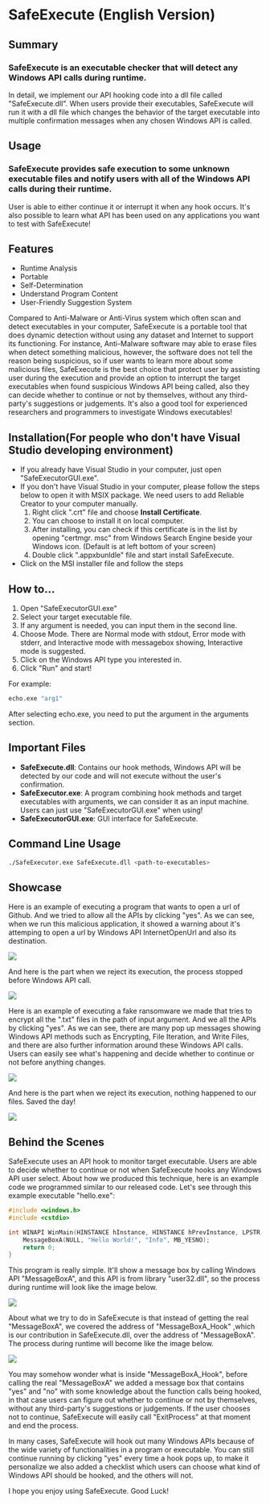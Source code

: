 # SafeExecute (English Version)

## Summary
### SafeExecute is an executable checker that will detect any Windows API calls during runtime.
In detail, we implement our API hooking code into a dll file called "SafeExecute.dll". When users provide their executables, SafeExecute will run it with a dll file which changes the behavior of the target executable into multiple confirmation messages when any chosen Windows API is called.

## Usage
### SafeExecute provides safe execution to some unknown executable files and notify users with all of the Windows API calls during their runtime. 
User is able to either continue it or interrupt it when any hook occurs. It's also possible to learn what API has been used on any applications you want to test with SafeExecute!

## Features
* Runtime Analysis
* Portable
* Self-Determination
* Understand Program Content
* User-Friendly Suggestion System

Compared to Anti-Malware or Anti-Virus system which often scan and detect executables in your computer, SafeExecute is a portable tool that does dynamic detection without using any dataset and Internet to support its functioning. For instance, Anti-Malware software may able to erase files when detect something malicious, however, the software does not tell the reason being suspicious, so if user wants to learn more about some malicious files, SafeExecute is the best choice that protect user by assisting user during the execution and provide an option to interrupt the target executables when found suspicious Windows API being called, also they can decide whether to continue or not by themselves, without any third-party's suggestions or judgements.
It's also a good tool for experienced researchers and programmers to investigate Windows executables!

## Installation(For people who don't have Visual Studio developing environment)
* If you already have Visual Studio in your computer, just open "SafeExecutorGUI.exe".
* If you don't have Visual Studio in your computer, please follow the steps below to open it with MSIX package. We need users to add Reliable Creator to your computer manually.
  1. Right click ".crt" file and choose **Install Certificate**.
  2. You can choose to install it on local computer.
  3. After installing, you can check if this certificate is in the list by opening "certmgr. msc" from Windows Search Engine beside your Windows icon. (Default is at left bottom of your screen)
  4. Double click ".appxbunldle" file and start install SafeExecute.
* Click on the MSI installer file and follow the steps

## How to...
1. Open "SafeExecutorGUI.exe"
2. Select your target executable file.
3. If any argument is needed, you can input them in the second line.
4. Choose Mode. There are Normal mode with stdout, Error mode with stderr, and Interactive mode with messagebox showing, Interactive mode is suggested.
5. Click on the Windows API type you interested in.
6. Click "Run" and start!

For example:
```sh
echo.exe "arg1"
```
After selecting echo.exe, you need to put the argument in the arguments section.

## Important Files
* **SafeExecute.dll**: Contains our hook methods, Windows API will be detected by our code and will not execute without the user's confirmation.
* **SafeExecutor.exe**: A program combining hook methods and target executables with arguments, we can consider it as an input machine. Users can just use "SafeExecutorGUI.exe" when using!
* **SafeExecutorGUI.exe**: GUI interface for SafeExecute.

## Command Line Usage
```sh
./SafeExecutor.exe SafeExecute.dll <path-to-executables>
```

## Showcase
Here is an example of executing a program that wants to open a url of Github. And we tried to allow all the APIs by clicking "yes".
As we can see, when we run this malicious application, it showed a warning about it's attemping to open a url by Windows API InternetOpenUrl and also its destination.

![](./img/InternetExample01.gif)

And here is the part when we reject its execution, the process stopped before Windows API call.

![](./img/InternetExample02.gif)

Here is an example of executing a fake ransomware we made that tries to encrypt all the ".txt" files in the path of input argument. And we all the APIs by clicking "yes".
As we can see, there are many pop up messages showing Windows API methods such as Encrypting, File Iteration, and Write Files, and there are also further information around these Windows API calls. Users can easily see what's happening and decide whether to continue or not before anything changes.

![](./img/FakeRansom01.gif)

And here is the part when we reject its execution, nothing happened to our files. Saved the day!

![](./img/FakeRansom02.gif)

## Behind the Scenes
SafeExecute uses an API hook to monitor target executable. Users are able to decide whether to continue or not when SafeExecute hooks any Windows API user select.
About how we produced this technique, here is an example code we programmed similar to our released code. Let's see through this example executable "hello.exe":

```c++
#include <windows.h>
#include <cstdio>

int WINAPI WinMain(HINSTANCE hInstance, HINSTANCE hPrevInstance, LPSTR lpCmdLine, int nCmdShow) {
    MessageBoxA(NULL, "Hello World!", "Info", MB_YESNO);
    return 0;
}
```

This program is really simple. It'll show a message box by calling Windows API "MessageBoxA", and this API is from library "user32.dll", so the process during runtime will look like the image below.

![](./img/callMessageBoxA.png)

About what we try to do in SafeExecute is that instead of getting the real "MessageBoxA", we covered the address of "MessageBoxA_Hook" ,which is our contribution in SafeExecute.dll, over the address of "MessageBoxA". The process during runtime will become like the image below.

![](./img/callHookedMessageBoxA.png)

You may somehow wonder what is inside "MessageBoxA_Hook", before calling the real "MessageBoxA" we added a message box that contains "yes" and "no" with some knowledge about the function calls being hooked, in that case users can figure out whether to continue or not by themselves, without any third-party's suggestions or judgements. If the user chooses not to continue, SafeExecute will easily call "ExitProcess" at that moment and end the process.

In many cases, SafeExecute will hook out many Windows APIs because of the wide variety of functionalities in a program or executable. You can still continue running by clicking "yes" every time a hook pops up, to make it personalize we also added a checklist which users can choose what kind of Windows API should be hooked, and the others will not.

I hope you enjoy using SafeExecute. Good Luck!




